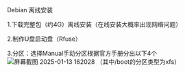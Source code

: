 Debian 离线安装

1.下载完整包（约4G）离线安装（在线安装大概率出现网络问题）

2.制作U盘启动盘（Rfuse）

3.分区：选择Manual手动分区根据官方手册分出以下4个
![屏幕截图 2025-01-13 162028](https://github.com/user-attachments/assets/1a47a92a-9535-4200-b3ed-e82ba611b091)
（其中/boot的分区类型为xfs）
